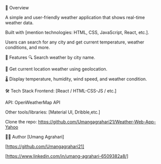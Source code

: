 📌 Overview

A simple and user-friendly weather application that shows real-time weather data.

Built with [mention technologies: HTML, CSS, JavaScript, React, etc.].

Users can search for any city and get current temperature, weather conditions, and more.

🚀 Features
🔍 Search weather by city name.

📍 Get current location weather using geolocation.

🌡️ Display temperature, humidity, wind speed, and weather condition.

🛠️ Tech Stack
Frontend: [React / HTML-CSS-JS / etc.]

API: OpenWeatherMap API 

Other tools/libraries: [Material UI, Dribble,etc.]

Clone the repo: https://github.com/Umangagrahari21/Weather-Web-App-Yahoo

👨‍💻 Author
[Umang Agrahari]

[https://github.com/Umangagrahari21]

[https://www.linkedin.com/in/umang-agrahari-6509382a8/]
